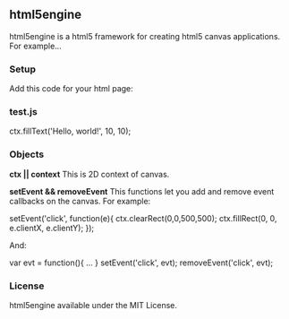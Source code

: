 ## html5engine
html5engine is a html5 framework for creating html5 canvas applications. For example...

### Setup
Add this code for your html page:

  <script src="html5engine.js"></script>
  <script>
    h5e.setup('canv', 'helloworld.js');
  </script>
  <canvas id="canv"></canvas>

### test.js

  ctx.fillText('Hello, world!', 10, 10);
  
### Objects

**ctx || context**
This is 2D context of canvas.

**setEvent && removeEvent**
This functions let you add and remove event callbacks on the canvas. For example:

  setEvent('click', function(e){
    ctx.clearRect(0,0,500,500);
    ctx.fillRect(0, 0, e.clientX, e.clientY);
  });
  
And:
  
  var evt = function(){ ... }
  setEvent('click', evt);
  removeEvent('click', evt);
  
### License
html5engine available under the MIT License.